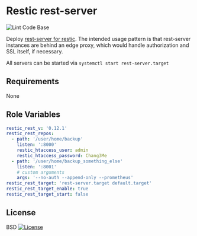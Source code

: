 Restic rest-server
==================

![Lint Code Base](https://github.com/donat-b/ansible-restic-rest/actions/workflows/superlinter.yml/badge.svg)

Deploy [rest-server for restic](https://github.com/restic/rest-server).
The intended usage pattern is that rest-server instances are behind an edge proxy,
which would handle authorization and SSL itself, if necessary.


All servers can be started via `systemctl start rest-server.target`

Requirements
------------

None

Role Variables
--------------

```yaml
restic_rest_v: '0.12.1'
restic_rest_repos:
  - path: '/user/home/backup'
    listen: ':8000'
    restic_htaccess_user: admin
    restic_htaccess_password: Chang3Me
  - path: '/user/home/backup_something_else'
    listen: ':8001'
    # custom arguments
    args: '--no-auth --append-only --prometheus'
restic_rest_target: 'rest-server.target default.target'
restic_rest_target_enable: true
restic_rest_target_start: false
```

License
-------

BSD [![License](https://raw.githubusercontent.com/donat-b/ansible-restic-rest/master/.github/license.svg?sanitize=true)](https://github.com/donat-b/ansible-restic-rest/blob/master/LICENSE)

